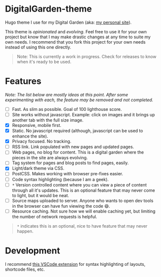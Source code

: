 # DigitalGarden-theme

Hugo theme I use for my Digital Garden (aka: [my personal site](https://levi.earth)). 

This theme is *opinionated* and *evolving*. Feel free to use it for your own project but know that I may make drastic changes at any time to suite my own needs. I recommend that you fork this project for your own needs instead of using this one directly. 

> Note: This is currently a work in progress. Check for releases to know when it's ready to be used. 

# Features 

*Note: The list below are mostly ideas at this point. After some experimenting with each, the feature may be removed and not completed.* 

- [ ] Fast. As slim as possible. Goal of 100 lighthouse score. 
- [ ] Site works without javascript. Example: click on images and it brings up another tab with the full size image. 
- [X] Responsive, mobile first. 
- [X] Static. No javascript required (although, javascript can be used to enhance the site). 
- [X] Privacy focused. No tracking. 
- [ ] RSS link. Link populated with new pages and updated pages. 
- [ ] Web pages, no blog for content. This is a digital garden where the pieces in the site are always evolving. 
- [ ] Tag system for pages and blog posts to find pages, easily. 
- [X] Light/dark theme via CSS. 
- [ ] PostCSS. Makes working with browser pre-fixes easier. 
- [ ] Code syntax highlighting (because I am a geek). 
- [ ] `*` Version controlled content where you can view a piece of content through all it's updates. This is an optional feature that may never come to light, but it would be neat.
- [ ] Source maps uploaded to server. Anyone who wants to open dev tools in the browser can have fun viewing the code 😄. 
- [ ] Resource caching. Not sure how we will enable caching yet, but limiting the number of network requests is helpful. 

> `*` indicates this is an optional, nice to have feature that may never happen. 

# Development 

I recommend [this VSCode extension](https://marketplace.visualstudio.com/items?itemName=budparr.language-hugo-vscode) for syntax highlighting of layouts, shortcode files, etc. 
